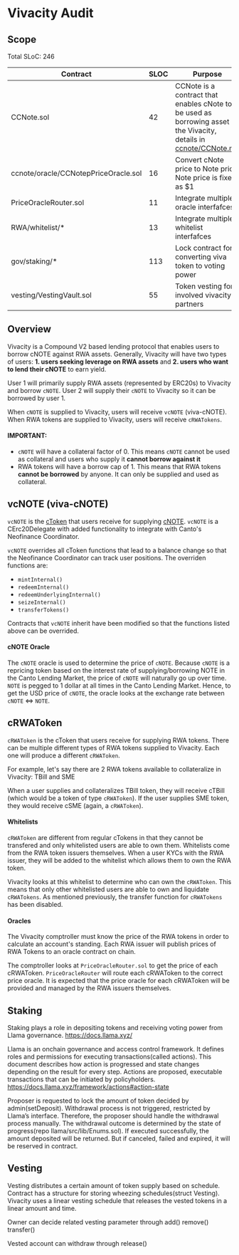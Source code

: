 # Vivacity Audit

## Scope

Total SLoC: 246

| Contract                             | SLOC | Purpose                                                                                                                                            |
| ------------------------------------ | ---- | -------------------------------------------------------------------------------------------------------------------------------------------------- |
| CCNote.sol                           | 42   | CCNote is a contract that enables cNote to be used as borrowing asset in the Vivacity, details in [ccnote/CCNote.md](./contracts/ccnote/CCNote.md) |
| ccnote/oracle/CCNotepPriceOracle.sol | 16   | Convert cNote price to Note price, Note price is fixed as $1                                                                                       |
| PriceOracleRouter.sol                | 11   | Integrate multiple oracle interfafces                                                                                                              |
| RWA/whitelist/\*                     | 13   | Integrate multiple whitelist interfafces                                                                                                           |
| gov/staking/\*                       | 113  | Lock contract for converting viva token to voting power                                                                                            |
| vesting/VestingVault.sol             | 55   | Token vesting for involved vivacity partners                                                                                                       |

## Overview
Vivacity is a Compound V2 based lending protocol that enables users to borrow cNOTE against RWA assets. Generally, Vivacity will have two types of users: **1. users seeking leverage on RWA assets** and **2. users who want to lend their cNOTE** to earn yield.

User 1 will primarily supply RWA assets (represented by ERC20s) to Vivacity and borrow `cNOTE`. User 2 will supply their `cNOTE` to Vivacity so it can be borrowed by user 1. 

When `cNOTE` is supplied to Vivacity, users will receive `vcNOTE` (viva-cNOTE). When RWA tokens are supplied to Vivacity, users will receive `cRWATokens`.

#### IMPORTANT:
- `cNOTE` will have a collateral factor of 0. This means `cNOTE` cannot be used as collateral and users who supply it **cannot borrow against it**
- RWA tokens will have a borrow cap of 1. This means that RWA tokens **cannot be borrowed** by anyone. It can only be supplied and used as collateral.


## vcNOTE (viva-cNOTE)
`vcNOTE` is the [cToken](https://docs.compound.finance/v2/ctokens/) that users receive for supplying [cNOTE](https://docs.canto.io/overview/note#usdcnote). `vcNOTE` is a CErc20Delegate with added functionality to integrate with Canto's Neofinance Coordinator. 

`vcNOTE` overrides all cToken functions that lead to a balance change so that the Neofinance Coordinator can track user positions. The overriden functions are:
- `mintInternal()`
- `redeemInternal()`
- `redeemUnderlyingInternal()`
- `seizeInternal()`
- `transferTokens()`

Contracts that `vcNOTE` inherit have been modified so that the functions listed above can be overrided. 

#### cNOTE Oracle
The `cNOTE` oracle is used to determine the price of `cNOTE`. Because `cNOTE` is a repricing token based on the interest rate of supplying/borrowing NOTE in the Canto Lending Market, the price of `cNOTE` will naturally go up over time. `NOTE` is pegged to 1 dollar at all times in the Canto Lending Market. Hence, to get the USD price of `cNOTE`, the oracle looks at the exchange rate between `cNOTE` <=> `NOTE`. 

## cRWAToken
`cRWAToken` is the cToken that users receive for supplying RWA tokens. There can be multiple different types of RWA tokens supplied to Vivacity. Each one will produce a different `cRWAToken`. 

For example, let's say there are 2 RWA tokens available to collateralize in Vivacity: TBill and SME

When a user supplies and collateralizes TBill token, they will receive cTBill (which would be a token of type `cRWAToken`). If the user supplies SME token, they would receive cSME (again, a `cRWAToken`).

#### Whitelists

`cRWAToken` are different from regular cTokens in that they cannot be transfered and only whitelisted users are able to own them. Whitelists come from the RWA token issuers themselves. When a user KYCs with the RWA issuer, they will be added to the whitelist which allows them to own the RWA token. 

Vivacity looks at this whitelist to determine who can own the `cRWAToken`. This means that only other whitelisted users are able to own and liquidate `cRWATokens`. As mentioned previously, the transfer function for `cRWATokens` has been disabled.  

#### Oracles
The Vivacity comptroller must know the price of the RWA tokens in order to calculate an account's standing. Each RWA issuer will publish prices of RWA Tokens to an oracle contract on chain. 

The comptroller looks at `PriceOracleRouter.sol` to get the price of each cRWAToken. `PriceOracleRouter` will route each cRWAToken to the correct price oracle. It is expected that the price oracle for each cRWAToken will be provided and managed by the RWA issuers themselves.

## Staking

Staking plays a role in depositing tokens and receiving voting power from Llama governance. https://docs.llama.xyz/

Llama is an onchain governance and access control framework. It defines roles and permissions for executing transactions(called actions). This document describes how action is progressed and state changes depending on the result for every step. Actions are proposed, executable transactions that can be initiated by policyholders.
https://docs.llama.xyz/framework/actions#action-state

Proposer is requested to lock the amount of token decided by admin(setDeposit).  Withdrawal process is not triggered, restricted by Llama’s interface. Therefore, the proposer should handle the withdrawal process manually. The withdrawal outcome is determined by the state of progress(repo llama/src/lib/Enums.sol). If executed successfully, the amount deposited will be returned. But if canceled, failed and expired, it will be reserved in contract.

## Vesting

Vesting distributes a certain amount of token supply based on schedule. Contract has a structure for storing wheezing schedules(struct Vesting). Vivacity uses a linear vesting schedule that releases the vested tokens in a linear amount and time. 

Owner can decide related vesting parameter through
add()
remove()
transfer()

Vested account can withdraw through
release()
